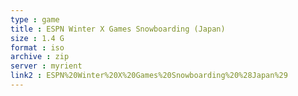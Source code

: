 ```yaml
---
type : game
title : ESPN Winter X Games Snowboarding (Japan)
size : 1.4 G
format : iso
archive : zip
server : myrient
link2 : ESPN%20Winter%20X%20Games%20Snowboarding%20%28Japan%29
---
```

